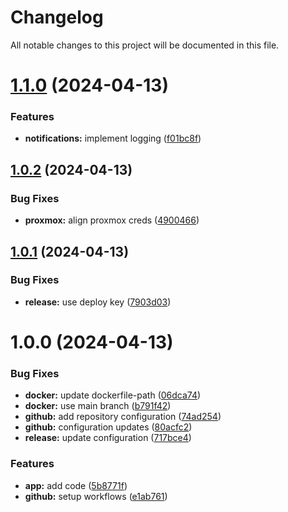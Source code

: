 # Changelog

All notable changes to this project will be documented in this file.

# [1.1.0](https://github.com/qtsone/proxmox-ntfy/compare/v1.0.2...v1.1.0) (2024-04-13)


### Features

* **notifications:** implement logging ([f01bc8f](https://github.com/qtsone/proxmox-ntfy/commit/f01bc8fc2ff59846f1b8f11e8ee3581c80f026e8))

## [1.0.2](https://github.com/qtsone/proxmox-ntfy/compare/v1.0.1...v1.0.2) (2024-04-13)


### Bug Fixes

* **proxmox:** align proxmox creds ([4900466](https://github.com/qtsone/proxmox-ntfy/commit/490046617421ceae02a6c9174dc941eb7b1893c0))

## [1.0.1](https://github.com/qtsone/proxmox-ntfy/compare/v1.0.0...v1.0.1) (2024-04-13)


### Bug Fixes

* **release:** use deploy key ([7903d03](https://github.com/qtsone/proxmox-ntfy/commit/7903d03e76729adb27a075100a42930a9437ccb1))

# 1.0.0 (2024-04-13)


### Bug Fixes

* **docker:** update dockerfile-path ([06dca74](https://github.com/qtsone/proxmox-ntfy/commit/06dca748f70c86a83e7cc5eccbee78e5a6e4fb22))
* **docker:** use main branch ([b791f42](https://github.com/qtsone/proxmox-ntfy/commit/b791f42f1b67750f5746dcac269bbbea07330ec3))
* **github:** add repository configuration ([74ad254](https://github.com/qtsone/proxmox-ntfy/commit/74ad2548f58d3b122e6180f24cf1a9e05b6b669d))
* **github:** configuration updates ([80acfc2](https://github.com/qtsone/proxmox-ntfy/commit/80acfc2f139ee0681a6883cc39774817a52ac145))
* **release:** update configuration ([717bce4](https://github.com/qtsone/proxmox-ntfy/commit/717bce414b4d29addf9795cca8efc13718a89d90))


### Features

* **app:** add code ([5b8771f](https://github.com/qtsone/proxmox-ntfy/commit/5b8771ff0d1e550d0ca46206b620fc301dac0267))
* **github:** setup workflows ([e1ab761](https://github.com/qtsone/proxmox-ntfy/commit/e1ab761fe2dd39d9897de15f6c50385b6cd3b1bd))
